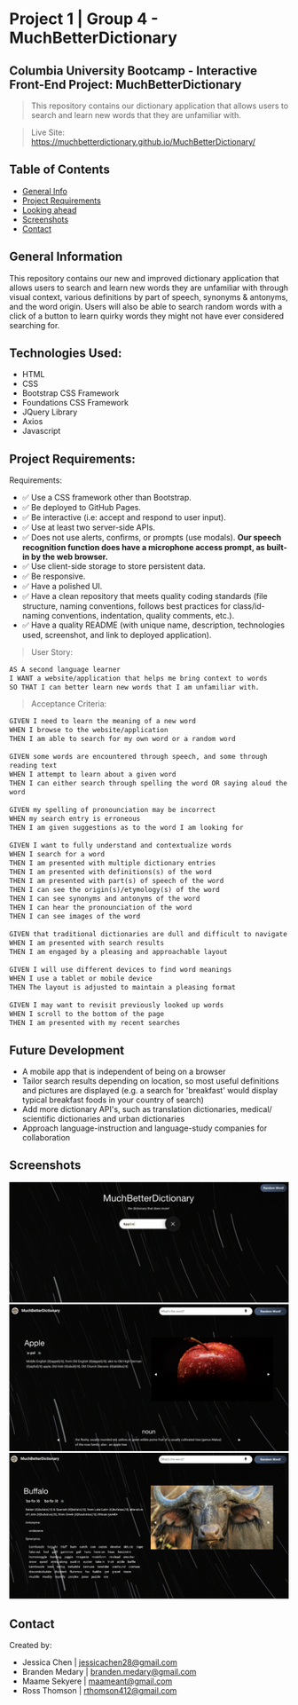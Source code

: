 # Project 1 | Group 4 - MuchBetterDictionary

## Columbia University Bootcamp - Interactive Front-End Project: MuchBetterDictionary

> This repository contains our dictionary application that allows users to search and learn new words that they are unfamiliar with.

> Live Site: https://muchbetterdictionary.github.io/MuchBetterDictionary/

## Table of Contents

- [General Info](#general-information)
- [Project Requirements](#project-requirements)
- [Looking ahead](#future-development)
- [Screenshots](#screenshots)
- [Contact](#contact)

## General Information

This repository contains our new and improved dictionary application that allows users to search and learn new words they are unfamiliar with through visual context, various definitions by part of speech, synonyms & antonyms, and the word origin. Users will also be able to search random words with a click of a button to learn quirky words they might not have ever considered searching for.

## Technologies Used:

- HTML
- CSS
- Bootstrap CSS Framework
- Foundations CSS Framework
- JQuery Library
- Axios
- Javascript

## Project Requirements:

Requirements:

- ✅ Use a CSS framework other than Bootstrap.
- ✅ Be deployed to GitHub Pages.
- ✅ Be interactive (i.e: accept and respond to user input).
- ✅ Use at least two server-side APIs.
- ✅ Does not use alerts, confirms, or prompts (use modals). **Our speech recognition function does have a microphone access prompt, as built-in by the web browser.**
- ✅ Use client-side storage to store persistent data.
- ✅ Be responsive.
- ✅ Have a polished UI.
- ✅ Have a clean repository that meets quality coding standards (file structure, naming conventions, follows best practices for class/id-naming conventions, indentation, quality comments, etc.).
- ✅ Have a quality README (with unique name, description, technologies used, screenshot, and link to deployed application).

> User Story:

```
AS A second language learner
I WANT a website/application that helps me bring context to words
SO THAT I can better learn new words that I am unfamiliar with.
```

> Acceptance Criteria:

```
GIVEN I need to learn the meaning of a new word
WHEN I browse to the website/application
THEN I am able to search for my own word or a random word

GIVEN some words are encountered through speech, and some through reading text
WHEN I attempt to learn about a given word
THEN I can either search through spelling the word OR saying aloud the word

GIVEN my spelling of pronounciation may be incorrect
WHEN my search entry is erroneous
THEN I am given suggestions as to the word I am looking for

GIVEN I want to fully understand and contextualize words
WHEN I search for a word
THEN I am presented with multiple dictionary entries
THEN I am presented with definitions(s) of the word
THEN I am presented with part(s) of speech of the word
THEN I can see the origin(s)/etymology(s) of the word
THEN I can see synonyms and antonyms of the word
THEN I can hear the pronounciation of the word
THEN I can see images of the word

GIVEN that traditional dictionaries are dull and difficult to navigate
WHEN I am presented with search results
THEN I am engaged by a pleasing and approachable layout

GIVEN I will use different devices to find word meanings
WHEN I use a tablet or mobile device
THEN The layout is adjusted to maintain a pleasing format

GIVEN I may want to revisit previously looked up words
WHEN I scroll to the bottom of the page
THEN I am presented with my recent searches

```

## Future Development

- A mobile app that is independent of being on a browser
- Tailor search results depending on location, so most useful definitions and pictures are displayed
  (e.g. a search for 'breakfast' would display typical breakfast foods in your country of search)
- Add more dictionary API's, such as translation dictionaries, medical/ scientific dictionaries and urban dictionaries
- Approach language-instruction and language-study companies for collaboration

## Screenshots

![Website Homepage](./assets/images/Homepage.png)
![Website Search Results](./assets/images/Search-Results-1.png)
![Website Search Results](./assets/images/Search-Results-2.png)

## Contact

Created by:

- Jessica Chen | jessicachen28@gmail.com
- Branden Medary | branden.medary@gmail.com
- Maame Sekyere | maameant@gmail.com
- Ross Thomson | rthomson412@gmail.com
